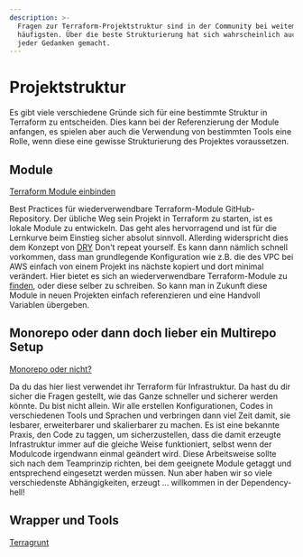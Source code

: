 ```yaml
---
description: >-
  Fragen zur Terraform-Projektstruktur sind in der Community bei weitem am
  häufigsten. Über die beste Strukturierung hat sich wahrscheinlich auch schon
  jeder Gedanken gemacht.
---
```


# Projektstruktur
Es gibt viele verschiedene Gründe sich für eine bestimmte Struktur in Terraform zu entscheiden. Dies kann bei der Referenzierung der Module anfangen, es spielen aber auch die Verwendung von bestimmten Tools eine Rolle, wenn diese eine gewisse Strukturierung des Projektes voraussetzen.

## Module
[Terraform Module einbinden](projektstruktur/module-local-remote.md)

Best Practices für wiederverwendbare Terraform-Module GitHub-Repository. Der übliche Weg sein Projekt in Terraform zu starten, ist es lokale Module zu entwickeln. Das geht ales hervorragend und ist für die Lernkurve beim Einstieg sicher absolut sinnvoll. Allerding widerspricht dies dem Konzept von [DRY](http://c2.com/cgi/wiki?DontRepeatYourself) Don't repeat yourself. Es kann dann nämlich schnell vorkommen, dass man grundlegende Konfiguration wie z.B. die des VPC bei AWS einfach von einem Projekt ins nächste kopiert und dort minimal verändert. Hier bietet es sich an wiederverwendbare Terraform-Module zu [finden](https://github.com/terraform-aws-modules), oder diese selber zu schreiben. So kann man in Zukunft diese Module in neuen Projekten einfach referenzieren und eine Handvoll Variablen übergeben.

## Monorepo oder dann doch lieber ein Multirepo Setup
[Monorepo oder nicht?](projektstruktur/monorepo-oder-multirepo.md)


Da du das hier liest verwendet ihr Terraform für Infrastruktur. Da hast du dir sicher die Fragen gestellt, wie das Ganze schneller und sicherer werden könnte.  Du bist nicht allein. Wir alle erstellen Konfigurationen, Codes in verschiedenen Tools und Sprachen und verbringen dann viel Zeit damit, sie lesbarer, erweiterbarer und skalierbarer zu machen. Es ist eine bekannte Praxis, den Code zu taggen, um sicherzustellen, dass die damit erzeugte Infrastruktur immer auf die gleiche Weise funktioniert, selbst wenn der Modulcode irgendwann einmal geändert wird. Diese Arbeitsweise sollte sich nach dem Teamprinzip richten, bei dem geeignete Module getaggt und entsprechend eingesetzt werden müssen. Nun aber haben wir so viele verschiedenste Abhängigkeiten, erzeugt ... willkommen in der Dependency-hell!

## Wrapper und Tools
[Terragrunt](codestruktur/beispiele/terragrunt.md)
